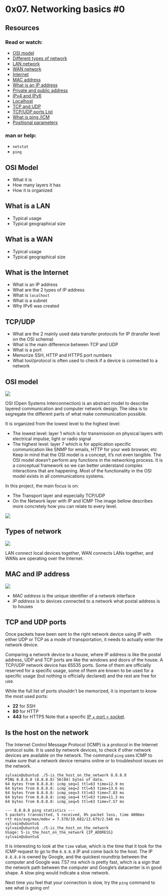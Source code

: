 # 0x07. Networking basics #0
## Resources
### Read or watch:
* [OSI model](https://en.m.wikipedia.org/wiki/OSI_model)
* [Different types of network](https://www.lifewire.com/lans-wans-and-other-area-networks-817376)
* [LAN network](https://en.m.wikipedia.org/wiki/Local_area_network)
* [WAN network](https://en.m.wikipedia.org/wiki/Wide_area_network)
* [Internet](https://en.m.wikipedia.org/wiki/Internet)
* [MAC address](https://whatismyipaddress.com/mac-address)
* [What is an IP address](https://www.bleepingcomputer.com/tutorials/ip-addresses-explained/)
* [Private and public address](https://www.iplocation.net/public-vs-private-ip-address)
* [IPv4 and IPv6](https://www.webopedia.com/insights/ipv6-ipv4-difference/)
* [Localhost](https://en.m.wikipedia.org/wiki/Localhost)
* [TCP and UDP](https://www.howtogeek.com/190014/htg-explains-what-is-the-difference-between-tcp-and-udp/)
* [TCP/UDP ports List](https://en.m.wikipedia.org/wiki/List_of_TCP_and_UDP_port_numbers)
* [What is ping /ICM](https://en.m.wikipedia.org/wiki/Ping_(networking_utility))
* [Positional parameters](https://wiki.bash-hackers.org/scripting/posparams)
### man or help:
* `netstat`
* `ping`
## OSI Model
* What it is
* How many layers it has
* How it is organized
## What is a LAN
* Typical usage
* Typical geographical size
## What is a WAN
* Typical usage
* Typical geographical size
## What is the Internet
* What is an IP address
* What are the 2 types of IP address
* What is `localhost`
* What is a subnet
* Why IPv6 was created
## TCP/UDP
* What are the 2 mainly used data transfer protocols for IP (transfer level on the OSI schema)
* What is the main difference between TCP and UDP
* What is a port
* Memorize SSH, HTTP and HTTPS port numbers
* What tool/protocol is often used to check if a device is connected to a network

## OSI model

![](https://s3.amazonaws.com/alx-intranet.hbtn.io/uploads/medias/2018/6/4e6a0ad87a65d7054248.png?X-Amz-Algorithm=AWS4-HMAC-SHA256&X-Amz-Credential=AKIARDDGGGOUSBVO6H7D%2F20221230%2Fus-east-1%2Fs3%2Faws4_request&X-Amz-Date=20221230T085000Z&X-Amz-Expires=86400&X-Amz-SignedHeaders=host&X-Amz-Signature=d1844f51c7e2d2eb7c59007f062da826f9288655b9ac094796b30fccb91f7dbf)

OSI (Open Systems Interconnection) is an abstract model to describe layered communication and computer network design. The idea is to segregate the different parts of what make communication possible.

It is organized from the lowest level to the highest level:
* The lowest level: layer 1 which is for transmission on physical layers with electrical impulse, light or radio signal
* The highest level: layer 7 which is for application specific communication like SNMP for emails, HTTP for your web browser, etc
Keep in mind that the OSI model is a concept, it’s not even tangible. The OSI model doesn’t perform any functions in the networking process. It is a conceptual framework so we can better understand complex interactions that are happening. Most of the functionality in the OSI model exists in all communications systems.

In this project, the main focus is on:

* The Transport layer and especially TCP/UDP
* On the Network layer with IP and ICMP
The image bellow describes more concretely how you can relate to every level.

![](https://s3.amazonaws.com/alx-intranet.hbtn.io/uploads/medias/2020/9/0fc96bd99faa7941b18bcae4c5f90c6acd11791d.jpg?X-Amz-Algorithm=AWS4-HMAC-SHA256&X-Amz-Credential=AKIARDDGGGOUSBVO6H7D%2F20220901%2Fus-east-1%2Fs3%2Faws4_request&X-Amz-Date=20220901T233823Z&X-Amz-Expires=86400&X-Amz-SignedHeaders=host&X-Amz-Signature=1883f62ef62accd0e42c861ed94fd0b21c30d97d567ea2d7deca29ee7ca69295.png)

## Types of network

![](https://s3.amazonaws.com/alx-intranet.hbtn.io/uploads/medias/2020/9/4b995d4f8078b44afa968d68a98035d2bd7e8fac.jpg?X-Amz-Algorithm=AWS4-HMAC-SHA256&X-Amz-Credential=AKIARDDGGGOUSBVO6H7D%2F20220901%2Fus-east-1%2Fs3%2Faws4_request&X-Amz-Date=20220901T233823Z&X-Amz-Expires=86400&X-Amz-SignedHeaders=host&X-Amz-Signature=a6322ca3594fe630089a5a7488a144a828350fc8fb8e2093166d8b7768a08413)

LAN connect local devices together, WAN connects LANs together, and WANs are operating over the Internet.

## MAC and IP address

![](https://s3.amazonaws.com/alx-intranet.hbtn.io/uploads/medias/2020/9/1e348ba3bcbb094b02922f821ffeb3d8c5438b7b.jpg?X-Amz-Algorithm=AWS4-HMAC-SHA256&X-Amz-Credential=AKIARDDGGGOUSBVO6H7D%2F20220901%2Fus-east-1%2Fs3%2Faws4_request&X-Amz-Date=20220901T233823Z&X-Amz-Expires=86400&X-Amz-SignedHeaders=host&X-Amz-Signature=b453542b8bddc72f903459111e3cc104ea2a50022da5364db587292b3da9d8ba)

- *MAC address* is the unique identifier of a network interface
- *IP address* is to devices connected to a network what postal address is to houses
 
## TCP and UDP ports
Once packets have been sent to the right network device using IP with either UDP or TCP as a mode of transportation, it needs to actually enter the network device.

Comparing a network device to a house, where IP address is like the postal address, UDP and TCP ports are like the windows and doors of the house. A TCP/UDP network device has 65535 ports. Some of them are officially reserved for a specific usage, some of them are known to be used for a specific usage (but nothing is officially declared) and the rest are free for use.

While the full list of ports shouldn't be memorized, it is important to know the most used ports:
* **22** for SSH
* **80** for HTTP
* **443** for HTTPS
Note that a specific [IP + port = socket](https://www.stackoverflow.com/questions/152457/what-is-the-difference-between-a-port-and-a-socket/).
## Is the host on the network
The Internet Control Message Protocol (ICMP) is a protocol in the Internet protocol suite. It is used by network devices, to check if other network devices are available on the network. The command `ping` uses ICMP to make sure that a network device remains online or to troubleshoot issues on the network.
```
sylvain@ubuntu$ ./5-is_the_host_on_the_network 8.8.8.8
PING 8.8.8.8 (8.8.8.8) 56(84) bytes of data.
64 bytes from 8.8.8.8: icmp_seq=1 ttl=63 time=12.9 ms
64 bytes from 8.8.8.8: icmp_seq=2 ttl=63 time=13.6 ms
64 bytes from 8.8.8.8: icmp_seq=3 ttl=63 time=7.83 ms
64 bytes from 8.8.8.8: icmp_seq=4 ttl=63 time=11.3 ms
64 bytes from 8.8.8.8: icmp_seq=5 ttl=63 time=7.57 ms

--- 8.8.8.8 ping statistics ---
5 packets transmitted, 5 received, 0% packet loss, time 4006ms
rtt min/avg/max/mdev = 7.570/10.682/13.679/2.546 ms
sylvain@ubuntu$
sylvain@ubuntu$ ./5-is_the_host_on_the_network
Usage: 5-is_the_host_on_the_network {IP_ADDRESS}
sylvain@ubuntu$ 
```
It is interesting to look at the `time` value, which is the time that it took for the ICMP request to go to the `8.8.8.8` IP and come back to the host. The IP `8.8.8.8` is owned by Google, and the quickest roundtrip between the computer and Google was 7.57 ms which is pretty fast, which is a sign that the network path between the computer and Google’s datacenter is in good shape. A slow ping would indicate a slow network.

Next time you feel that your connection is slow, try the `ping` command to see what is going on!

